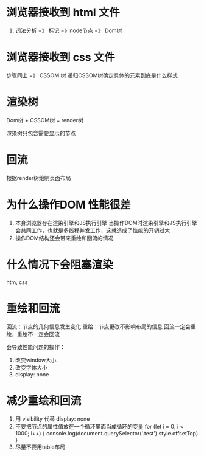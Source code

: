 # 浏览器接收到 html 文件
1. 词法分析 =》 标记 =》node节点 =》 Dom树

# 浏览器接收到 css 文件
步骤同上 =》 CSSOM 树
递归CSSOM树确定具体的元素到底是什么样式

# 渲染树
Dom树 + CSSOM树 = render树

渲染树只包含需要显示的节点

# 回流
根据render树绘制页面布局

# 为什么操作DOM 性能很差
1. 本身浏览器存在渲染引擎和JS执行引擎
当操作DOM时渲染引擎和JS执行引擎会共同工作，也就是多线程并发工作，这就造成了性能的开销过大
2. 操作DOM结构还会带来重绘和回流的情况

# 什么情况下会阻塞渲染
htm, css
<script src=""></script>

# 重绘和回流
回流：节点的几何信息发生变化
重绘：节点更改不影响布局的信息
回流一定会重绘，重绘不一定会回流

会导致性能问题的操作：
1. 改变window大小
2. 改变字体大小
3. display: none

# 减少重绘和回流
1. 用 visibility 代替 display: none
2. 不要把节点的属性值放在一个循环里面当成循环的变量
for (let i = 0; i < 1000; i++) {
  console.log(document.querySelector('.test').style.offsetTop)
}
3. 尽量不要用table布局